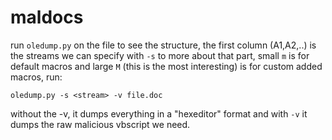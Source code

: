 # maldocs
run `oledump.py` on the file to see the structure, the first column (A1,A2,..) is the streams we can specify with `-s` to more about that part, small `m` is for default macros and large `M` (this is the most interesting) is for custom added macros, run:

```text-plain
oledump.py -s <stream> -v file.doc
```

without the -v, it dumps everything in a "hexeditor" format and with `-v` it dumps the raw malicious vbscript we need.